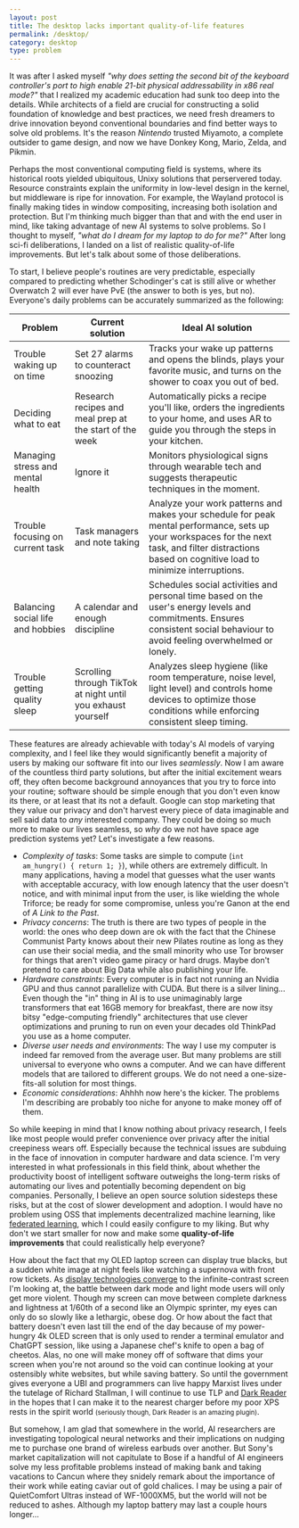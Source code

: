 ```yaml
---
layout: post
title: The desktop lacks important quality-of-life features
permalink: /desktop/
category: desktop
type: problem
---
```


It was after I asked myself *"why does setting the second bit of the keyboard controller's port to high enable 21-bit physical addressability in x86 real mode?"* that I realized my academic education had sunk too deep into the details. While architects of a field are crucial for constructing a solid foundation of knowledge and best practices, we need fresh dreamers to drive innovation beyond conventional boundaries and find better ways to solve old problems. It's the reason *Nintendo* trusted Miyamoto, a complete outsider to game design, and now we have Donkey Kong, Mario, Zelda, and Pikmin.

Perhaps the most conventional computing field is systems, where its historical roots yielded ubiquitous, Unixy solutions that perservered today. Resource constraints explain the uniformity in low-level design in the kernel, but middleware is ripe for innovation. For example, the Wayland protocol is finally making tides in window compositing, increasing both isolation and protection. But I'm thinking much bigger than that and with the end user in mind, like taking advantage of new AI systems to solve problems. So I thought to myself, *"what do I dream for my laptop to do for me?"* After long sci-fi deliberations, I landed on a list of realistic quality-of-life improvements. But let's talk about some of those deliberations.

To start, I believe people's routines are very predictable, especially compared to predicting whether Schodinger's cat is still alive or whether Overwatch 2 will ever have PvE (the answer to both is yes, but no).   Everyone's daily problems can be accurately summarized as the following:

| Problem                      | Current solution | Ideal AI solution |
| ---------------------------- | ---------------- | -------------- |
| Trouble waking up on time      | Set 27 alarms to counteract snoozing                 | Tracks your wake up patterns and opens the blinds, plays your favorite music, and turns on the shower to coax you out of bed.               |
| Deciding what to eat                 | Research recipes and meal prep at the start of the week                 | Automatically picks a recipe you'll like, orders the ingredients to your home, and uses AR to guide you through the steps in your kitchen.               |
| Managing stress and mental health                             | Ignore it                 | Monitors physiological signs through wearable tech and suggests therapeutic techniques in the moment.                |
| Trouble focusing on current task     | Task managers and note taking                 | Analyze your work patterns and makes your schedule for peak mental performance, sets up your workspaces for the next task, and filter distractions based on cognitive load to minimize interruptions.               |
| Balancing social life and hobbies | A calendar and enough discipline                 | Schedules social activities and personal time based on the user's energy levels and commitments. Ensures consistent social behaviour to avoid feeling overwhelmed or lonely.               |
| Trouble getting quality sleep                             | Scrolling through TikTok at night until you exhaust yourself                 | Analyzes sleep hygiene (like room temperature, noise level, light level) and controls home devices to optimize those conditions while enforcing consistent sleep timing.               |

These features are already achievable with today's AI models of varying complexity, and I feel like they would significantly benefit a majority of users by making our software fit into our lives *seamlessly*. Now I am aware of the countless third party solutions, but after the initial excitement wears off, they often become background annoyances that you try to force into your routine; software should be simple enough that you don't even know its there, or at least that its not a default. Google can stop marketing that they value our privacy and don't harvest every piece of data imaginable and sell said data to *any* interested company. They could be doing so much more to make our lives seamless, so *why* do we not have space age prediction systems yet? Let's investigate a few reasons.

* *Complexity of tasks*: Some tasks are simple to compute (`int am_hungry() { return 1; }`), while others are extremely difficult. In many applications, having a model that guesses what the user wants with acceptable accuracy, with low enough latency that the user doesn't notice, and with minimal input from the user, is like wielding the whole Triforce; be ready for some compromise, unless you're Ganon at the end of *A Link to the Past*.
* *Privacy concerns*: The truth is there are two types of people in the world: the ones who deep down are ok with the fact that the Chinese Communist Party knows about their new Pilates routine as long as they can use their social media, and the small minority who use Tor browser for things that aren't video game piracy or hard drugs. Maybe don't pretend to care about Big Data while also publishing your life.
* *Hardware constraints*: Every computer is in fact not running an Nvidia GPU and thus cannot parallelize with CUDA. But there is a silver lining... Even though the "in" thing in AI is to use unimaginably large transformers that eat 16GB memory for breakfast, there are now itsy bitsy "edge-computing friendly" architectures that use clever optimizations and pruning to run on even your decades old ThinkPad you use as a home computer.
* *Diverse user needs and environments*: The way I use my computer is indeed far removed from the average user. But many problems are still universal to everyone who owns a computer. And we can have different models that are tailored to different groups. We do not need a one-size-fits-all solution for most things.
* *Economic considerations*: Ahhhh now here's the kicker. The problems I'm describing are probably too niche for anyone to make money off of them.

So while keeping in mind that I know nothing about privacy research, I feels like most people would prefer convenience over privacy after the initial creepiness wears off. Especially because the technical issues are subduing in the face of innovation in computer hardware and data science. I'm very interested in what professionals in this field think, about whether the productivity boost of intelligent software outweighs the long-term risks of automating our lives and potentially becoming dependent on big companies. Personally, I believe an open source solution sidesteps these risks, but at the cost of slower development and adoption. I would have no problem using OSS that implements decentralized machine learning, like [federated learning](https://www.analyticsvidhya.com/blog/2021/05/federated-learning-a-beginners-guide/), which I could easily configure to my liking. But why don't we start smaller for now and make some **quality-of-life improvements** that could realistically help everyone?

How about the fact that my OLED laptop screen can display true blacks, but a sudden white image at night feels like watching a supernova with front row tickets. As [display technologies converge](https://youtu.be/TyUA1OmXMXA?si=d34BczTFiVRZZjK9) to the infinite-contrast screen I'm looking at, the battle between dark mode and light mode users will only get more violent. Though my screen can move between complete darkness and lightness at 1/60th of a second like an Olympic sprinter, my eyes can only do so slowly like a lethargic, obese dog. Or how about the fact that battery doesn't even last till the end of the day because of my power-hungry 4k OLED screen that is only used to render a terminal emulator and ChatGPT session, like using a Japanese chef's knife to open a bag of cheetos. Alas, no one will make money off of software that dims your screen when you're not around so the void can continue looking at your ostensibly white websites, but while saving battery. So until the government gives everyone a UBI and programmers can live happy Marxist lives under the tutelage of Richard Stallman, I will continue to use TLP and [Dark Reader](https://chromewebstore.google.com/detail/dark-reader/eimadpbcbfnmbkopoojfekhnkhdbieeh) in the hopes that I can make it to the nearest charger before my poor XPS rests in the spirit world <small>(seriously though, Dark Reader is an amazing plugin)</small>.

But somehow, I am glad that somewhere in the world, AI researchers are investigating topological neural networks and their implications on nudging me to purchase one brand of wireless earbuds over another. But Sony's market capitalization will not capitulate to Bose if a handful of AI engineers solve my less profitable problems instead of making bank and taking vacations to Cancun where they snidely remark about the importance of their work while eating caviar out of gold chalices. I may be using a pair of QuietComfort Ultras instead of WF-1000XM5, but the world will not be reduced to ashes. Although my laptop battery may last a couple hours longer...
